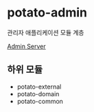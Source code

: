 # potato-admin
관리자 애플리케이션 모듈 계층

[Admin Server](https://test.pmarket.space/ping)

## 하위 모듈
- potato-external
- potato-domain
- potato-common
